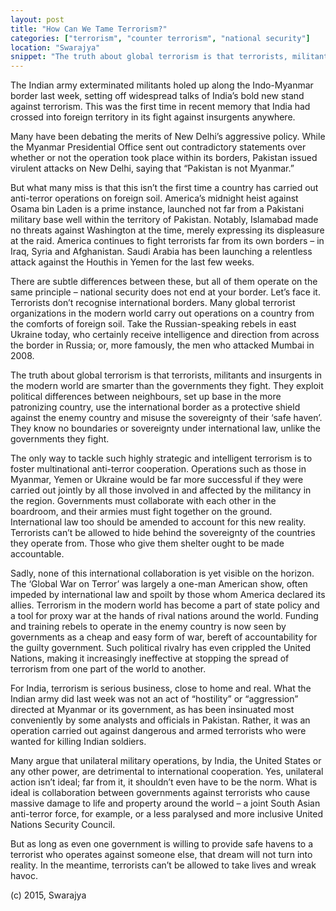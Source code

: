 ```yaml
---
layout: post
title: "How Can We Tame Terrorism?"
categories: ["terrorism", "counter terrorism", "national security"]
location: "Swarajya"
snippet: "The truth about global terrorism is that terrorists, militants and insurgents in the modern world are smarter than the governments they fight. They exploit political differences between neighbours, set up base in the more patronizing country, use the international border as a protective shield against the enemy country and misuse the sovereignty of their ‘safe haven’. (Published in Swarajya)"
---
```


The Indian army exterminated militants holed up along the Indo-Myanmar border last week, setting off widespread talks of India’s bold new stand against terrorism. This was the first time in recent memory that India had crossed into foreign territory in its fight against insurgents anywhere.

Many have been debating the merits of New Delhi’s aggressive policy. While the Myanmar Presidential Office sent out contradictory statements over whether or not the operation took place within its borders, Pakistan issued virulent attacks on New Delhi, saying that “Pakistan is not Myanmar.”

But what many miss is that this isn’t the first time a country has carried out anti-terror operations on foreign soil. America’s midnight heist against Osama bin Laden is a prime instance, launched not far from a Pakistani military base well within the territory of Pakistan. Notably, Islamabad made no threats against Washington at the time, merely expressing its displeasure at the raid. America continues to fight terrorists far from its own borders – in Iraq, Syria and Afghanistan. Saudi Arabia has been launching a relentless attack against the Houthis in Yemen for the last few weeks.

There are subtle differences between these, but all of them operate on the same principle – national security does not end at your border. Let’s face it. Terrorists don’t recognise international borders. Many global terrorist organizations in the modern world carry out operations on a country from the comforts of foreign soil. Take the Russian-speaking rebels in east Ukraine today, who certainly receive intelligence and direction from across the border in Russia; or, more famously, the men who attacked Mumbai in 2008.

The truth about global terrorism is that terrorists, militants and insurgents in the modern world are smarter than the governments they fight. They exploit political differences between neighbours, set up base in the more patronizing country, use the international border as a protective shield against the enemy country and misuse the sovereignty of their ‘safe haven’. They know no boundaries or sovereignty under international law, unlike the governments they fight.

The only way to tackle such highly strategic and intelligent terrorism is to foster multinational anti-terror cooperation. Operations such as those in Myanmar, Yemen or Ukraine would be far more successful if they were carried out jointly by all those involved in and affected by the militancy in the region. Governments must collaborate with each other in the boardroom, and their armies must fight together on the ground. International law too should be amended to account for this new reality. Terrorists can’t be allowed to hide behind the sovereignty of the countries they operate from. Those who give them shelter ought to be made accountable.

Sadly, none of this international collaboration is yet visible on the horizon. The ‘Global War on Terror’ was largely a one-man American show, often impeded by international law and spoilt by those whom America declared its allies. Terrorism in the modern world has become a part of state policy and a tool for proxy war at the hands of rival nations around the world. Funding and training rebels to operate in the enemy country is now seen by governments as a cheap and easy form of war, bereft of accountability for the guilty government. Such political rivalry has even crippled the United Nations, making it increasingly ineffective at stopping the spread of terrorism from one part of the world to another.

For India, terrorism is serious business, close to home and real. What the Indian army did last week was not an act of “hostility” or “aggression” directed at Myanmar or its government, as has been insinuated most conveniently by some analysts and officials in Pakistan. Rather, it was an operation carried out against dangerous and armed terrorists who were wanted for killing Indian soldiers.

Many argue that unilateral military operations, by India, the United States or any other power, are detrimental to international cooperation. Yes, unilateral action isn’t ideal; far from it, it shouldn’t even have to be the norm. What is ideal is collaboration between governments against terrorists who cause massive damage to life and property around the world – a joint South Asian anti-terror force, for example, or a less paralysed and more inclusive United Nations Security Council.

But as long as even one government is willing to provide safe havens to a terrorist who operates against someone else, that dream will not turn into reality. In the meantime, terrorists can’t be allowed to take lives and wreak havoc.

(c) 2015, Swarajya
